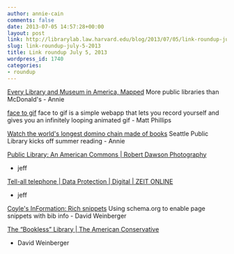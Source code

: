 ```yaml
---
author: annie-cain
comments: false
date: 2013-07-05 14:57:28+00:00
layout: post
link: http://librarylab.law.harvard.edu/blog/2013/07/05/link-roundup-july-5-2013/
slug: link-roundup-july-5-2013
title: Link roundup July 5, 2013
wordpress_id: 1740
categories:
- roundup
---
```


[Every Library and Museum in America, Mapped](http://www.theatlanticcities.com/neighborhoods/2013/06/every-library-and-museum-america-mapped/5826/)
More public libraries than McDonald's - Annie

[face to gif](http://hdragomir.github.io/facetogif/)
face to gif is a simple webapp that lets you record yourself and gives you an infinitely looping animated gif - Matt Phillips

[Watch the world's longest domino chain made of books](http://io9.com/watch-the-worlds-longest-domino-chain-made-of-books-513633327)
Seattle Public Library kicks off summer reading - Annie

[Public Library: An American Commons | Robert Dawson Photography](http://www.robertdawson.com/pages/1/Public%20Library%3a%20An%20American%20Commons/Public%20Library%3a%20An%20American%20Commons/)
- jeff

[Tell-all telephone | Data Protection | Digital | ZEIT ONLINE](http://www.zeit.de/datenschutz/malte-spitz-data-retention/)
- jeff

[Coyle's InFormation: Rich snippets](http://kcoyle.blogspot.com/2012/09/rich-snippets.html)
Using schema.org to enable page snippets with bib info - David Weinberger

[The “Bookless” Library | The American Conservative](http://www.theamericanconservative.com/the-bookless-libraries/?utm_source=rss&utm_medium=rss&utm_campaign=the-bookless-libraries)
- David Weinberger
